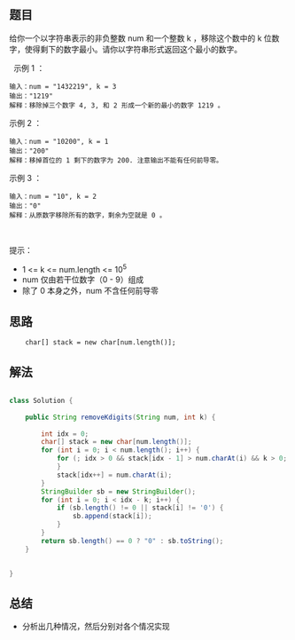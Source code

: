 
## 题目

给你一个以字符串表示的非负整数 num 和一个整数 k ，移除这个数中的 k 位数字，使得剩下的数字最小。请你以字符串形式返回这个最小的数字。

 
示例 1 ：

    输入：num = "1432219", k = 3
    输出："1219"
    解释：移除掉三个数字 4, 3, 和 2 形成一个新的最小的数字 1219 。
示例 2 ：

    输入：num = "10200", k = 1
    输出："200"
    解释：移掉首位的 1 剩下的数字为 200. 注意输出不能有任何前导零。
示例 3 ：

    输入：num = "10", k = 2
    输出："0"
    解释：从原数字移除所有的数字，剩余为空就是 0 。
 

提示：

- 1 <= k <= num.length <= 10<sup>5</sup>
- num 仅由若干位数字（0 - 9）组成
- 除了 0 本身之外，num 不含任何前导零


## 思路

        char[] stack = new char[num.length()];

## 解法
```java

class Solution {
    
    public String removeKdigits(String num, int k) {
     
        int idx = 0;
        char[] stack = new char[num.length()];
        for (int i = 0; i < num.length(); i++) {
            for (; idx > 0 && stack[idx - 1] > num.charAt(i) && k > 0; idx--, k--) {
            }
            stack[idx++] = num.charAt(i);
        }
        StringBuilder sb = new StringBuilder();
        for (int i = 0; i < idx - k; i++) {
            if (sb.length() != 0 || stack[i] != '0') {
                sb.append(stack[i]);
            }
        }
        return sb.length() == 0 ? "0" : sb.toString();
    }

    
}
```

## 总结

- 分析出几种情况，然后分别对各个情况实现 
